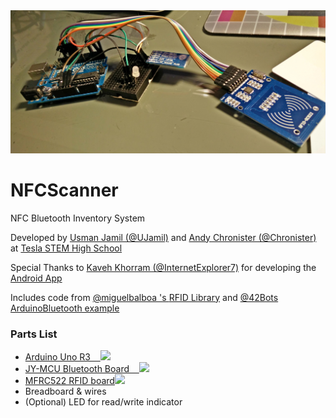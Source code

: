 <img src="https://github.com/UJamil/NFCScanner/blob/master/NFC%20Scanner%20Proto%201%20cropped.jpg">
<h1>NFCScanner</h1>
<p>NFC Bluetooth Inventory System</p>
<p>Developed by <a href="https://github.com/UJamil">Usman Jamil (@UJamil)</a> and <a href="https://github.com/chronister">Andy Chronister (@Chronister)</a> at <a href="http://www.lwsd.org/school/stem/Pages/default.aspx">Tesla STEM High School</a></p>
<p>Special Thanks to <a href="https://github.com/internetexplorer7">Kaveh Khorram (@InternetExplorer7)</a> for developing the <a href="https://github.com/InternetExplorer7/NFC-pack">Android App</a></p>
<p>Includes code from <a href="https://github.com/miguelbalboa"> @miguelbalboa 's </a> <a href="https://github.com/miguelbalboa/rfid">RFID Library</a> and <a href="https://github.com/42Bots">@42Bots <a/><a href="https://github.com/42Bots/ArduinoBluetooth/blob/master/BluetoothBlink">ArduinoBluetooth example</a></p> 
<h3>Parts List</h3>
<p>
  <ul>
    <li><a href="http://arduino.cc/en/main/arduinoBoardUno">Arduino Uno R3&nbsp;&nbsp;&nbsp;&nbsp;<img src="https://a.pololu-files.com/picture/0J6022.50.jpg"></a></li>
    <li><a href="http://reprap.org/wiki/Jy-mcu">JY-MCU Bluetooth Board&nbsp;&nbsp;&nbsp;&nbsp;<img src="http://i.ebayimg.com/00/s/MTEwMFgxMTAw/z/IvsAAOSw-jhUJ6pX/$_14.JPG"></a></li>
    <li><a href="http://www.nxp.com/documents/data_sheet/MFRC522.pdf">MFRC522 RFID board<img src="http://thumbs.ebaystatic.com/d/l96/m/m0qVsjlbR3TTk9McgueF8mg.jpg"></a></li>
    <li>Breadboard & wires</li>
    <li>(Optional) LED for read/write indicator</li>
  </ul>
</p>
